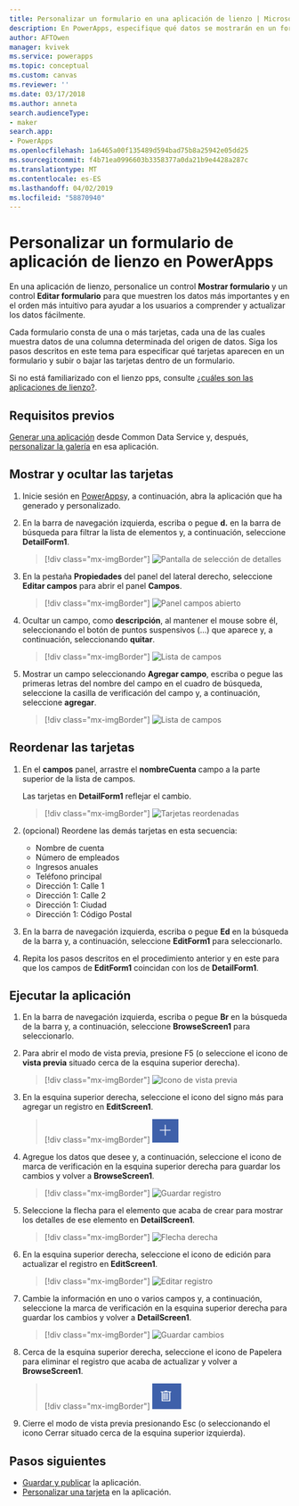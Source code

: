 ```yaml
---
title: Personalizar un formulario en una aplicación de lienzo | Microsoft Docs
description: En PowerApps, especifique qué datos se mostrarán en un formulario de aplicación de lienzo, en qué orden y en qué controles.
author: AFTOwen
manager: kvivek
ms.service: powerapps
ms.topic: conceptual
ms.custom: canvas
ms.reviewer: ''
ms.date: 03/17/2018
ms.author: anneta
search.audienceType:
- maker
search.app:
- PowerApps
ms.openlocfilehash: 1a6465a00f135489d594bad75b8a25942e05dd25
ms.sourcegitcommit: f4b71ea0996603b3358377a0da21b9e4428a287c
ms.translationtype: MT
ms.contentlocale: es-ES
ms.lasthandoff: 04/02/2019
ms.locfileid: "58870940"
---
```

# <a name="customize-a-canvas-app-form-in-powerapps"></a>Personalizar un formulario de aplicación de lienzo en PowerApps

En una aplicación de lienzo, personalice un control **Mostrar formulario** y un control **Editar formulario** para que muestren los datos más importantes y en el orden más intuitivo para ayudar a los usuarios a comprender y actualizar los datos fácilmente.

Cada formulario consta de una o más tarjetas, cada una de las cuales muestra datos de una columna determinada del origen de datos. Siga los pasos descritos en este tema para especificar qué tarjetas aparecen en un formulario y subir o bajar las tarjetas dentro de un formulario.

Si no está familiarizado con el lienzo pps, consulte [¿cuáles son las aplicaciones de lienzo?](getting-started.md).

## <a name="prerequisites"></a>Requisitos previos

[Generar una aplicación](data-platform-create-app.md) desde Common Data Service y, después, [personalizar la galería](customize-layout-sharepoint.md) en esa aplicación.

## <a name="show-and-hide-cards"></a>Mostrar y ocultar las tarjetas

1. Inicie sesión en [PowerApps](http://web.powerapps.com?utm_source=padocs&utm_medium=linkinadoc&utm_campaign=referralsfromdoc)y, a continuación, abra la aplicación que ha generado y personalizado.

1. En la barra de navegación izquierda, escriba o pegue **d.** en la barra de búsqueda para filtrar la lista de elementos y, a continuación, seleccione **DetailForm1**.

    > [!div class="mx-imgBorder"]
    > ![Pantalla de selección de detalles](./media/customize-forms-sharepoint/select-detailform.png)

1. En la pestaña **Propiedades** del panel del lateral derecho, seleccione **Editar campos** para abrir el panel **Campos**.

    > [!div class="mx-imgBorder"]
    > ![Panel campos abierto](./media/customize-forms-sharepoint/edit-fields.png)

1. Ocultar un campo, como **descripción**, al mantener el mouse sobre él, seleccionando el botón de puntos suspensivos (...) que aparece y, a continuación, seleccionando **quitar**.

    > [!div class="mx-imgBorder"]
    > ![Lista de campos](./media/customize-forms-sharepoint/hide-fields.png)

1. Mostrar un campo seleccionando **Agregar campo**, escriba o pegue las primeras letras del nombre del campo en el cuadro de búsqueda, seleccione la casilla de verificación del campo y, a continuación, seleccione **agregar**.

    > [!div class="mx-imgBorder"]
    > ![Lista de campos](./media/customize-forms-sharepoint/show-field.png)

## <a name="reorder-the-cards"></a>Reordenar las tarjetas

1. En el **campos** panel, arrastre el **nombreCuenta** campo a la parte superior de la lista de campos.

    Las tarjetas en **DetailForm1** reflejar el cambio.

    > [!div class="mx-imgBorder"]
    > ![Tarjetas reordenadas](./media/customize-forms-sharepoint/reordered-card.png)

1. (opcional) Reordene las demás tarjetas en esta secuencia:

    - Nombre de cuenta
    - Número de empleados
    - Ingresos anuales
    - Teléfono principal
    - Dirección 1: Calle 1
    - Dirección 1: Calle 2
    - Dirección 1: Ciudad
    - Dirección 1: Código Postal

1. En la barra de navegación izquierda, escriba o pegue **Ed** en la búsqueda de la barra y, a continuación, seleccione **EditForm1** para seleccionarlo.

1. Repita los pasos descritos en el procedimiento anterior y en este para que los campos de **EditForm1** coincidan con los de **DetailForm1**.

## <a name="run-the-app"></a>Ejecutar la aplicación

1. En la barra de navegación izquierda, escriba o pegue **Br** en la búsqueda de la barra y, a continuación, seleccione **BrowseScreen1** para seleccionarlo.

1. Para abrir el modo de vista previa, presione F5 (o seleccione el icono de **vista previa** situado cerca de la esquina superior derecha).

    > [!div class="mx-imgBorder"]
    > ![Icono de vista previa](./media/customize-forms-sharepoint/open-preview.png)

1. En la esquina superior derecha, seleccione el icono del signo más para agregar un registro en **EditScreen1**.

    > [!div class="mx-imgBorder"]
    > ![Agregar registro](./media/customize-forms-sharepoint/add-record.png)

1. Agregue los datos que desee y, a continuación, seleccione el icono de marca de verificación en la esquina superior derecha para guardar los cambios y volver a **BrowseScreen1**.

    > [!div class="mx-imgBorder"]
    > ![Guardar registro](./media/customize-forms-sharepoint/save-record.png)

1. Seleccione la flecha para el elemento que acaba de crear para mostrar los detalles de ese elemento en **DetailScreen1**.

    > [!div class="mx-imgBorder"]
    > ![Flecha derecha](./media/customize-forms-sharepoint/right-arrow.png)

1. En la esquina superior derecha, seleccione el icono de edición para actualizar el registro en **EditScreen1**.

    > [!div class="mx-imgBorder"]
    > ![Editar registro](./media/customize-forms-sharepoint/edit-record.png)

1. Cambie la información en uno o varios campos y, a continuación, seleccione la marca de verificación en la esquina superior derecha para guardar los cambios y volver a **DetailScreen1**.

    > [!div class="mx-imgBorder"]
    > ![Guardar cambios](./media/customize-forms-sharepoint/save-record.png)

1. Cerca de la esquina superior derecha, seleccione el icono de Papelera para eliminar el registro que acaba de actualizar y volver a **BrowseScreen1**.

    > [!div class="mx-imgBorder"]
    > ![Eliminar registro](./media/customize-forms-sharepoint/delete-record.png)

1. Cierre el modo de vista previa presionando Esc (o seleccionando el icono Cerrar situado cerca de la esquina superior izquierda).

## <a name="next-steps"></a>Pasos siguientes

- [Guardar y publicar](save-publish-app.md) la aplicación.
- [Personalizar una tarjeta](customize-card.md) en la aplicación.